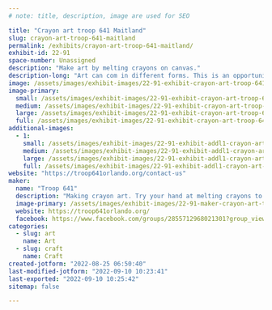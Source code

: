 ```yaml
---
# note: title, description, image are used for SEO

title: "Crayon art troop 641 Maitland"
slug: crayon-art-troop-641-maitland
permalink: /exhibits/crayon-art-troop-641-maitland/
exhibit-id: 22-91
space-number: Unassigned
description: "Make art by melting crayons on canvas."
description-long: "Art can com in different forms. This is an opportunity to melt wax crayons of different colors to create dazzling images of color."
image: /assets/images/exhibit-images/22-91-exhibit-crayon-art-troop-641-maitland-3219408b-372f-44b8-b413-e7844e15671a-large.jpeg
image-primary: 
  small: /assets/images/exhibit-images/22-91-exhibit-crayon-art-troop-641-maitland-3219408b-372f-44b8-b413-e7844e15671a-small.jpeg
  medium: /assets/images/exhibit-images/22-91-exhibit-crayon-art-troop-641-maitland-3219408b-372f-44b8-b413-e7844e15671a-medium.jpeg
  large: /assets/images/exhibit-images/22-91-exhibit-crayon-art-troop-641-maitland-3219408b-372f-44b8-b413-e7844e15671a-large.jpeg
  full: /assets/images/exhibit-images/22-91-exhibit-crayon-art-troop-641-maitland-3219408b-372f-44b8-b413-e7844e15671a-full.jpeg
additional-images: 
  - 1:
    small: /assets/images/exhibit-images/22-91-exhibit-addl1-crayon-art-troop-641-maitland-c8082a76-b0b1-4a01-8bdd-4d19a5b96142-small.jpeg
    medium: /assets/images/exhibit-images/22-91-exhibit-addl1-crayon-art-troop-641-maitland-c8082a76-b0b1-4a01-8bdd-4d19a5b96142-medium.jpeg
    large: /assets/images/exhibit-images/22-91-exhibit-addl1-crayon-art-troop-641-maitland-c8082a76-b0b1-4a01-8bdd-4d19a5b96142-large.jpeg
    full: /assets/images/exhibit-images/22-91-exhibit-addl1-crayon-art-troop-641-maitland-c8082a76-b0b1-4a01-8bdd-4d19a5b96142-full.jpeg
website: "https://troop641orlando.org/contact-us"
maker: 
  name: "Troop 641"
  description: "Making crayon art. Try your hand at melting crayons to make all sorts of colorful artwork on canvas."
  image-primary: /assets/images/exhibit-images/22-91-maker-crayon-art-troop-641-maitland-0aa22296-07e3-416b-b312-a875df5a2c13-medium.jpeg
  website: https://troop641orlando.org/
  facebook: https://www.facebook.com/groups/2855712968021301?group_view_referrer=search
categories: 
  - slug: art
    name: Art
  - slug: craft
    name: Craft
created-jotform: "2022-08-25 06:50:40"
last-modified-jotform: "2022-09-10 10:23:41"
last-exported: "2022-09-10 10:25:42"
sitemap: false

---
```

